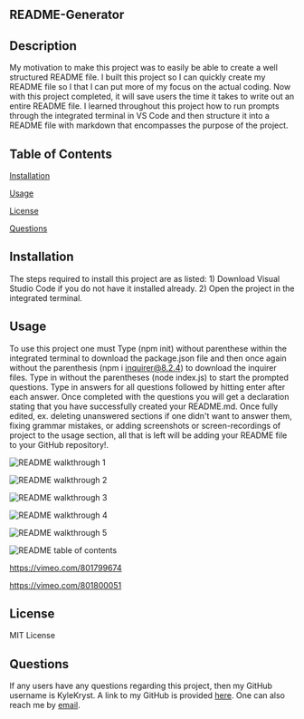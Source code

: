 ## README-Generator ##

  ## Description ##
  My motivation to make this project was to easily be able to create a well structured README file. I built this project so I can quickly create my README file so I that I can put more of my focus on the actual coding. Now with this project completed, it will save users the time it takes to write out an entire README file. I learned throughout this project how to run prompts through the integrated terminal in VS Code and then structure it into a README file with markdown that encompasses the purpose of the project.

  ## Table of Contents ##

  [Installation][installation]

  [installation]: https://github.com/KyleKryst/README-Generator/blob/main/README.md#installation

  [Usage][usage]

  [usage]: https://github.com/KyleKryst/README-Generator/blob/main/README.md#usage

  [License][license]

  [license]: https://github.com/KyleKryst/README-Generator/blob/main/README.md#license

  [Questions][questions]

  [questions]: https://github.com/KyleKryst/README-Generator/blob/main/README.md#questions

  ## Installation ##
  The steps required to install this project are as listed: 1) Download Visual Studio Code if you do not have it installed already. 2) Open the project in the integrated terminal.

  ## Usage ##
  To use this project one must Type (npm init) without parenthese within the integrated terminal to download the package.json file and then once again without the parenthesis (npm i inquirer@8.2.4) to download the inquirer files. Type in without the parentheses (node index.js) to start the prompted questions. Type in answers for all questions followed by hitting enter after each answer. Once completed with the questions you will get a declaration stating that you have successfully created your README.md. Once fully edited, ex. deleting unanswered sections if one didn't want to answer them, fixing grammar mistakes, or adding screenshots or screen-recordings of project to the usage section, all that is left will be adding your README file to your GitHub repository!.
  
![README walkthrough 1](https://user-images.githubusercontent.com/119367684/221061401-42a6aea8-d1d8-470e-bb9f-b8ebd5bd3713.gif)
  
![README walkthrough 2](https://user-images.githubusercontent.com/119367684/221061438-1224b0bf-af71-4b91-8ae0-9d1467d26af6.gif)
  
![README walkthrough 3](https://user-images.githubusercontent.com/119367684/221061456-a338c0dd-5152-4032-a5b0-f2ae477d12a2.gif)

![README walkthrough 4](https://user-images.githubusercontent.com/119367684/221061468-0632abdf-1643-4d45-aed8-81c40fd51293.gif)

![README walkthrough 5](https://user-images.githubusercontent.com/119367684/221061476-2446fbca-a0b6-4e1c-98cd-9b750bb6fc85.gif)

![README table of contents](https://user-images.githubusercontent.com/119367684/221061578-a14a16e4-a26d-4533-806b-98436e3653cc.gif)

https://vimeo.com/801799674

https://vimeo.com/801800051

  ## License ##
  MIT License

  ## Questions ##
  If any users have any questions regarding this project, then my GitHub username is KyleKryst. A link to my GitHub is provided [here](https://github.com/KyleKryst). One can also reach me by [email](mailto:kryst.kyle@gmail.com).
